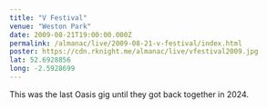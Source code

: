 ```yaml
---
title: "V Festival"
venue: "Weston Park"
date: 2009-08-21T19:00:00.000Z
permalink: /almanac/live/2009-08-21-v-festival/index.html
poster: https://cdn.rknight.me/almanac/live/vfestival2009.jpg
lat: 52.6928856
long: -2.5928699
---
```


This was the last Oasis gig until they got back together in 2024.